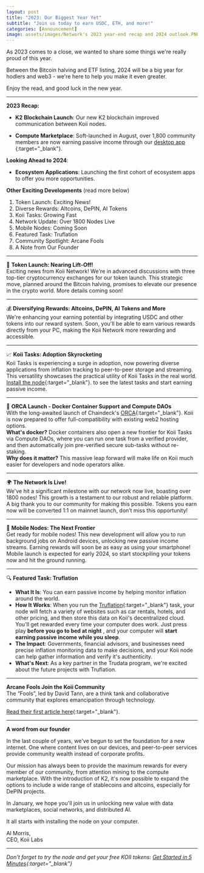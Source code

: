 ```yaml
---
layout: post
title: "2023: Our Biggest Year Yet"
subtitle: "Join us today to earn USDC, ETH, and more!"
categories: [Announcement]
image: assets/images/Network's 2023 year-end recap and 2024 outlook.PNG
---
```


As 2023 comes to a close, we wanted to share some things we're really proud of this year.

Between the Bitcoin halving and ETF listing, 2024 will be a big year for hodlers and web3 - we're here to help you make it even greater.

Enjoy the read, and good luck in the new year.

----------------------------------------------------------------

**2023 Recap:**
- **K2 Blockchain Launch**: Our new K2 blockchain improved communication between Koii nodes.

- **Compute Marketplace**: Soft-launched in August, over 1,800 community members are now earning passive income through our
[desktop app ](https://d2nc8-04.na1.hubspotlinks.com/Ctc/OR+113/d2nC8-04/MVWvF8Vf7cnW5wbDNC6_h6JBW4bWRWk57LGwxN7TcW2b3qn9gW6N1vHY6lZ3pHN39xrMKHZjZbW4_k-V53YR-brW24rBpy7znlY0W16tKXW1MP950W1vZyhj6kPXJLW4tgt8d7R500YW4hVbmS3w4NGcW65QrvN6MMMx0VX62WC6s3z2mN8SqTp-kdxJPW5X1z035HLVM6W1PBpgd8CLVHMW187Vzp1Lk6hLW3dcsfG7hpHCYW59NJnB2BH715W7tXCDB6FCkJXN2cR-z67kzRDW3RCVLd8ygpqBN1HT3MP28W-4W4w9Q8T28XMn3W6pKQH91sZ78WW7hJBBR56-ctJf482BT004){:target="\_blank"}.

**Looking Ahead to 2024**:

- **Ecosystem Applications**: Launching the first cohort of ecosystem apps to offer you more opportunities.

**Other Exciting Developments** (read more below)

1. Token Launch: Exciting News!
2. Diverse Rewards: Altcoins, DePIN, AI Tokens
3. Koii Tasks: Growing Fast
4. Network Update: Over 1800 Nodes Live
5. Mobile Nodes: Coming Soon
6. Featured Task: Truflation
7. Community Spotlight: Arcane Fools
8. A Note from Our Founder

---------------------------------------------------------------

🌟 **Token Launch: Nearing Lift-Off!**  
Exciting news from Koii Network! We're in advanced discussions with three top-tier cryptocurrency exchanges for our token launch. This strategic move, planned around the Bitcoin halving, promises to elevate our presence in the crypto world. More details coming soon!

---------------------------------------------------------------

💰 **Diversifying Rewards: Altcoins, DePIN, AI Tokens and More**  
We're enhancing your earning potential by integrating USDC and other tokens into our reward system. Soon, you'll be able to earn various rewards directly from your PC, making the Koii Network more rewarding and accessible.

---------------------------------------------------------------

📈 **Koii Tasks: Adoption Skyrocketing**  
Koii Tasks is experiencing a surge in adoption, now powering diverse applications from inflation tracking to 
peer-to-peer storage and streaming. This versatility showcases the practical utility of Koii Tasks in the real world.
[Install the node](https://d2nc8-04.na1.hubspotlinks.com/Ctc/OR+113/d2nC8-04/MVWvF8Vf7cnW5wbDNC6_h6JBW4bWRWk57LGwxN7TcW2b3qn9gW6N1vHY6lZ3msW8CKFLl1sqNKFW4VC0yc1CS1MsW8w_Rn-45GMqsW5XwNcC12X-pwW4HxfhR2ZBqw3W88J0VK8YgT3VV4gCwG6QFm0dW2SZ5nX6x5dq9W8sHfyS7FqF8HVZy1kB2sY1SLW7plWmL2kpBy3W5r3R1q2mzKrsW6P6dCw3rKbPdW6jN5XW4JH7NNW1JXSpk78z3zGW4Fzw-t6SV7lRVN7tf36KDYsyW7Z0jS_5rd576VCk0Vd6GHyLMN4fW8xRRX3hKVBrT7z4SHk6XN38D5d_2Qvl4f3Ld6g404){:target="\_blank"}. to see the latest tasks and start earning passive income.

---------------------------------------------------------------

🌊 **ORCA Launch - Docker Container Support and Compute DAOs**  
With the long-awaited launch of Chaindeck's [ORCA](https://d2nc8-04.na1.hubspotlinks.com/Ctc/OR+113/d2nC8-04/MVWvF8Vf7cnW5wbDNC6_h6JBW4bWRWk57LGwxN7TcW2b3qn9gW6N1vHY6lZ3nWW3X432F8zrJbZW8Dq7hL7tM5Z9N2Pm96CjlYpWVJH93D5Nqw7QW2sj3qt5Nvd4GW6dsSKK7JKqMJW32BYDz1bksVrV1DL0l7_GgsgW1xqfLq93CZcXVYHxWD7d5y0lW42BCx86Pqp9XW885nxB36BYS3W7_8qXm21LPH_W7fPq9y6dcx_rW5sPSXZ4Vx83KW8cNVTR8M6v6zW6mQ5PP6TpmzKN6mJsLn9v2JLW6F-5t814wLTdW7_0Q7y4zK6_6W1svMsw9k-pjHW1RTrnM6lBWJnf8GSRcq04){:target="\_blank"}. 
 Koii is now prepared to offer full-compatibility with existing web2 hosting options.  
**What's docker?** Docker containers also open a new frontier for Koii Tasks via Compute DAOs, where you can run one task from a verified provider, and then automatically join pre-verified secure sub-tasks without re-staking.  
**Why does it matter?** This massive leap forward will make life on Koii much easier for developers and node operators alike.


---------------------------------------------------------------

🌍 **The Network Is Live!**  
We've hit a significant milestone with our network now live, boasting over 1800 nodes! This growth is a testament to our robust and reliable platform. A big thank you to our community for making this possible. Tokens you earn now will be converted 1:1 on mainnet launch, don’t miss this opportunity!

---------------------------------------------------------------

📱 **Mobile Nodes: The Next Frontier**  
Get ready for mobile nodes! This new development will allow you to run background jobs on Android devices, unlocking new passive income streams. Earning rewards will soon be as easy as using your smartphone! Mobile launch is expected for early 2024, so start stockpiling your tokens now and hit the ground running.


---------------------------------------------------------------

🔍 **Featured Task: Truflation**  
- **What It Is**: You can earn passive income by helping monitor inflation around the world.
- **How It Works**: When you run the [Truflation](https://d2nc8-04.na1.hubspotlinks.com/Ctc/OR+113/d2nC8-04/MVWvF8Vf7cnW5wbDNC6_h6JBW4bWRWk57LGwxN7TcW2b3qn9gW6N1vHY6lZ3kTW4rDWkS2MqSnQW1yTPqj8snt_7W3QSNHp5yk4JDW2HLdLv3Kd8PbW6WNGrx4hYSW8W7Ydy_t8F5yTyW8-Mywt2T4NjwW1gYyGs2Xb6zgW45ddYr3blMSnW13ry705cM8xfN76MFRNz-JGZN36Bg3WtNgT9W1SgBGV1tnvtJW3dq3v97krB9ZW6ZQ4fW12y8SNW7dvRPY8nkxmmW6vGCw674b3g7W4QtfCq2R6PS6VnThBl3sPvhdW7TZrwT2nFR00W5sWFh9452s6ZW6ZPR1y5gvy3Vf4tKc-x04){:target="\_blank"}
  task, your node will fetch a variety of websites such as car rentals, hotels, and other pricing, and then store this data on Koii's decentralized cloud. You'll get rewarded every time your computer does work. Just press play **before you go to bed at night** , and your computer will **start earning passive income while you sleep**.
- **The Impact**: Governments, financial advisors, and businesses need precise inflation monitoring data to make decisions, and your Koii node can help gather information and verify it's authenticity.
- **What's Next**: As a key partner in the Trudata program, we're excited about the future projects with Truflation.


---------------------------------------------------------------

**Arcane Fools Join the Koii Community**  
The “Fools”, led by David Tann, are a think tank and collaborative community that explores emancipation through technology.

[Read their first article here](https://d2nc8-04.na1.hubspotlinks.com/Ctc/OR+113/d2nC8-04/MVWvF8Vf7cnW5wbDNC6_h6JBW4bWRWk57LGwxN7TcW343qn9gW8wLKSR6lZ3mdW4tPF4R5v2VK5W6wCWYG3khg1qW4hGSZ812nRLgW6YRVP64M2pkWF3SM9k2tf1pW7BYM3n86z1tJW16wLV73txlDNW95Xvbh1gDsbjN6dM4VBdCxp7W7BKZNm69GlVBW5Q8vDC8Km5NKW2jbvkJ4HhPRHW2WL54055HLbRN891jSVjTj95W2DCv4s1SvN0WVXt4FL77yBFFN2FQVRl7CQ9mW6jHmD86KBm5SW4s8gsj8Bf_-9W7C9-qP3BmcyYVftHZg4wNCJ_W6xDSc88wTDR3W2c7dNY4CLyV0V8P8RX7sTHmFMmbbFzC5_yCW156xRf42ZXPtW8WKjlw3MTG-DW2SCQj86sfdVpf6jywv004){:target="\_blank"}.


---------------------------------------------------------------

**A word from our founder**

In the last couple of years, we've begun to set the foundation for a new internet. One where content lives on our devices, and peer-to-peer services provide community wealth instead of corporate profits.

Our mission has always been to provide the maximum rewards for every member of our community, from attention mining to the compute marketplace. With the introduction of K2, it's now possible to expand the options to include a wide range of stablecoins and altcoins, especially for DePIN projects.

In January, we hope you'll join us in unlocking new value with data marketplaces, social networks, and distributed AI.

It all starts with installing the node on your computer.


Al Morris,  
CEO, Koii Labs

---------------------------------------------------------------
*Don't forget to try the node and get your free KOII tokens:*
*[Get Started in 5 Minutes](https://d2nc8-04.na1.hubspotlinks.com/Ctc/OR+113/d2nC8-04/MVWvF8Vf7cnW5wbDNC6_h6JBW4bWRWk57LGwxN7TcW2b3qn9gW6N1vHY6lZ3lvW3MTK3L9d-gvlN1vRTy9Wp5gwW4nHFjP3kd5ljW2B1rDM7c79KrVddS4W79PZNGW732BtH9bX8TcW2PxKWN3-NZ17VMnZbR1NhktyW7FTDjM2WHFL5W49YGgf3ZL-WZW98ZJzM1fCYS7W141s4m67f5RkW8nRn1s6qvgWlV7QLVG3qGYz2MhCy3RJfXD-W11N81H55x00CW9d0wXy19m4PMW1Nqnzg69SctGW8fCHP91Q4TL2W8bbs_s1QYLQ2W88Dlm-5XK0v6V5Y7XT61l7qHf6JP0XP04){:target="\_blank"}*
